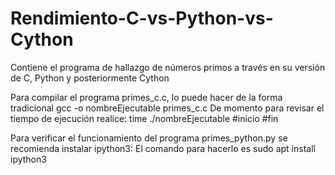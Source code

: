 # Rendimiento-C-vs-Python-vs-Cython

Contiene el programa de hallazgo de números primos a través en su versión de C, Python y posteriormente Cython

Para compilar el programa primes_c.c, lo puede hacer de la forma tradicional gcc -o nombreEjecutable primes_c.c
De momento para revisar el tiempo de ejecución realice: time ./nombreEjecutable #inicio #fin

Para verificar el funcionamiento del programa primes_python.py se recomienda instalar ipython3:
El comando para hacerlo es sudo apt install ipython3

